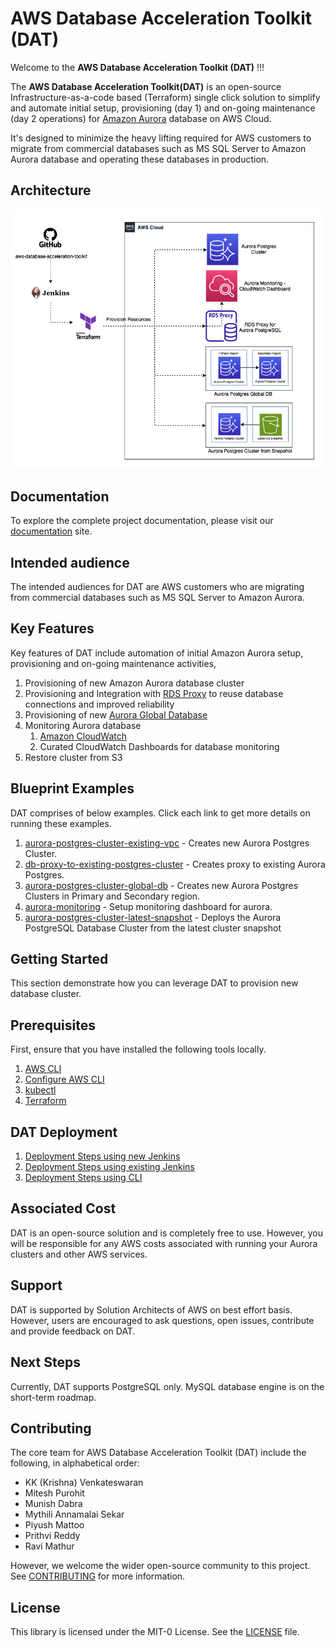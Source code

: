 # AWS Database Acceleration Toolkit (DAT) 
Welcome to the **AWS Database Acceleration Toolkit (DAT)** !!! 

The **AWS Database Acceleration Toolkit(DAT)** is an open-source Infrastructure-as-a-code based (Terraform) single click solution to simplify and automate initial setup, provisioning (day 1) and on-going maintenance (day 2 operations) for [Amazon Aurora](https://aws.amazon.com/rds/aurora/) database on AWS Cloud. 

It's designed to minimize the heavy lifting required for AWS customers to migrate from commercial databases such as MS SQL Server to Amazon Aurora database and operating these databases in production.

## Architecture

![image](docs/images/DAT-Architecture.png)

## Documentation

To explore the complete project documentation, please visit our [documentation](https://aws-samples.github.io/aws-database-acceleration-toolkit/) site.

## Intended audience

The intended audiences for DAT are AWS customers who are migrating from commercial databases such as MS SQL Server to Amazon Aurora.

## Key Features

Key features of DAT include automation of initial Amazon Aurora setup, provisioning and on-going maintenance activities,
1. Provisioning of new Amazon Aurora database cluster
2. Provisioning and Integration with [RDS Proxy](https://aws.amazon.com/rds/proxy/) to reuse database connections and improved reliability
3. Provisioning of new [Aurora Global Database](https://aws.amazon.com/rds/aurora/global-database/)
4. Monitoring Aurora database 
	1. [Amazon CloudWatch](https://aws.amazon.com/cloudwatch/)
	2. Curated CloudWatch Dashboards for database monitoring
5. Restore cluster from S3

## Blueprint Examples

DAT comprises of below examples. Click each link to get more details on running these examples.
1. [aurora-postgres-cluster-existing-vpc](https://github.com/aws-samples/aws-database-acceleration-toolkit/tree/main/examples/aurora-postgres-cluster-existing-vpc) - Creates new Aurora Postgres Cluster.
2. [db-proxy-to-existing-postgres-cluster](https://github.com/aws-samples/aws-database-acceleration-toolkit/tree/main/examples/db-proxy-to-existing-postgres-cluster) - Creates proxy to existing Aurora Postgres.
3. [aurora-postgres-cluster-global-db](https://github.com/aws-samples/aws-database-acceleration-toolkit/tree/main/examples/aurora-postgres-cluster-global-db) - Creates new Aurora Postgres Clusters in Primary and Secondary region.
4. [aurora-monitoring](https://github.com/aws-samples/aws-database-acceleration-toolkit/tree/main/examples/aurora-monitoring) - Setup monitoring dashboard for aurora.
5. [aurora-postgres-cluster-latest-snapshot](https://github.com/aws-samples/aws-database-acceleration-toolkit/tree/main/examples/aurora-postgres-cluster-latest-snapshot) - Deploys the Aurora PostgreSQL Database Cluster from the latest cluster snapshot

## Getting Started

This section demonstrate how you can leverage DAT to provision new database cluster.

## Prerequisites

First, ensure that you have installed the following tools locally.

1. [AWS CLI](https://docs.aws.amazon.com/cli/latest/userguide/getting-started-install.html)
2. [Configure AWS CLI](https://docs.aws.amazon.com/cli/latest/userguide/cli-configure-quickstart.html)
3. [kubectl](https://kubernetes.io/docs/tasks/tools/)
4. [Terraform](https://learn.hashicorp.com/tutorials/terraform/install-cli)

## DAT Deployment

1. [Deployment Steps using new Jenkins](https://github.com/aws-samples/aws-database-acceleration-toolkit/blob/main/docs/deployment_using_new_jenkins.md)
2. [Deployment Steps using existing Jenkins](https://github.com/aws-samples/aws-database-acceleration-toolkit/blob/main/docs/deployment_using_existing_jenkins.md)
3. [Deployment Steps using CLI](https://github.com/aws-samples/aws-database-acceleration-toolkit/blob/main/docs/deployment_using_cli.md)


## Associated Cost

DAT is an open-source solution and is completely free to use. However, you will be responsible for any AWS costs associated with running your Aurora clusters and other AWS services.

## Support 

DAT is supported by Solution Architects of AWS on best effort basis. However, users are encouraged to ask questions, open issues, contribute and provide feedback on DAT.

## Next Steps

Currently, DAT supports PostgreSQL only. MySQL database engine is on the short-term roadmap. 

## Contributing

The core team for AWS Database Acceleration Toolkit (DAT) include the following, in alphabetical order:

* KK (Krishna) Venkateswaran
* Mitesh Purohit
* Munish Dabra
* Mythili Annamalai Sekar
* Piyush Mattoo
* Prithvi Reddy
* Ravi Mathur

However, we welcome the wider open-source community to this project. See [CONTRIBUTING](CONTRIBUTING.md) for more information.

## License

This library is licensed under the MIT-0 License. See the [LICENSE](LICENSE) file.
